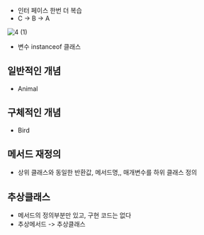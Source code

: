 * 인터 페이스 한번 더 복습 
* C -> B -> A

![4 (1)](https://github.com/kimhyungseok6398/Java_Study/assets/128747925/db23a11c-1956-4793-859f-29516f91fb19)

* 변수 instanceof 클래스 
## 일반적인 개념
* Animal
## 구체적인 개념 
* Bird

## 메서드 재정의
* 상위 클래스와 동일한 반환값, 메서드명,, 매개변수를 하위 클래스 정의 

## 추상클래스
* 메서드의 정의부분만 있고, 구현 코드는 없다
* 추상메서드 -> 추상클래스

